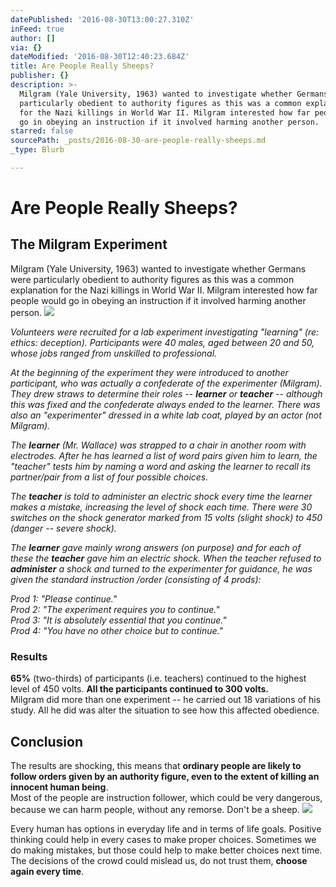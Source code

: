 ```yaml
---
datePublished: '2016-08-30T13:00:27.310Z'
inFeed: true
author: []
via: {}
dateModified: '2016-08-30T12:40:23.684Z'
title: Are People Really Sheeps?
publisher: {}
description: >-
  Milgram (Yale University, 1963) wanted to investigate whether Germans were
  particularly obedient to authority figures as this was a common explanation
  for the Nazi killings in World War II. Milgram interested how far people would
  go in obeying an instruction if it involved harming another person.
starred: false
sourcePath: _posts/2016-08-30-are-people-really-sheeps.md
_type: Blurb

---
```

# **Are People Really Sheeps?**

## The Milgram Experiment

Milgram (Yale University, 1963) wanted to investigate whether Germans were particularly obedient to authority figures as this was a common explanation for the Nazi killings in World War II. Milgram interested how far people would go in obeying an instruction if it involved harming another person.
![](https://the-grid-user-content.s3-us-west-2.amazonaws.com/5233c93a-5cc9-4bac-b05e-7abc2ad363bb.jpg)

_Volunteers were recruited for a lab experiment investigating "learning" (re: ethics: deception). Participants were 40 males, aged between 20 and 50, whose jobs ranged from unskilled to professional._

_At the beginning of the experiment they were introduced to another participant, who was actually a confederate of the experimenter (Milgram). They drew straws to determine their roles -- **learner** or **teacher** -- although this was fixed and the confederate always ended to the learner. There was also an "experimenter" dressed in a white lab coat, played by an actor (not Milgram)._

_The **learner** (Mr. Wallace) was strapped to a chair in another room with electrodes. After he has learned a list of word pairs given him to learn, the "teacher" tests him by naming a word and asking the learner to recall its partner/pair from a list of four possible choices._

_The **teacher** is told to administer an electric shock every time the learner makes a mistake, increasing the level of shock each time. There were 30 switches on the shock generator marked from 15 volts (slight shock) to 450 (danger -- severe shock)._

_The **learner** gave mainly wrong answers (on purpose) and for each of these the **teacher** gave him an electric shock. When the teacher refused to **administer** a shock and turned to the experimenter for guidance, he was given the standard instruction /order (consisting of 4 prods):_

_Prod 1: "Please continue."  
Prod 2: "The experiment requires you to continue."  
Prod 3: "It is absolutely essential that you continue."  
Prod 4: "You have no other choice but to continue."_

### Results

**65%** (two-thirds) of participants (i.e. teachers) continued to the highest level of 450 volts. **All the participants continued to 300 volts.**  
Milgram did more than one experiment -- he carried out 18 variations of his study. All he did was alter the situation to see how this affected obedience.

## Conclusion

The results are shocking, this means that **ordinary people are likely to follow orders given by an authority figure, even to the extent of killing an innocent human being**.  
Most of the people are instruction follower, which could be very dangerous, because we can harm people, without any remorse. Don't be a sheep.
![](https://the-grid-user-content.s3-us-west-2.amazonaws.com/9be02201-5d6c-45f1-9221-ecdbf349e2e4.jpg)

Every human has options in everyday life and in terms of life goals. Positive thinking could help in every cases to make proper choices. Sometimes we do making mistakes, but those could help to make better choices next time. The decisions of the crowd could mislead us, do not trust them, **choose again every time**.